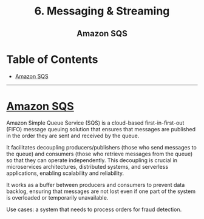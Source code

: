 <div align='center'>
  <h1> 6. Messaging & Streaming </h1>
  <h2> Amazon SQS </h2>
</div>

# Table of Contents

- [Amazon SQS](#sqs)

---

# [Amazon SQS](https://aws.amazon.com/sqs/)

Amazon Simple Queue Service (SQS) is a cloud-based first-in-first-out (FIFO) message queuing solution that ensures that messages are published in the order they are sent and received by the queue.

It facilitates decoupling producers/publishers (those who send messages to the queue) and consumers (those who retrieve messages from the queue) so that they can operate independently. This decoupling is crucial in microservices architectures, distributed systems, and serverless applications, enabling scalability and reliability.

It works as a buffer between producers and consumers to prevent data backlog, ensuring that messages are not lost even if one part of the system is overloaded or temporarily unavailable.

Use cases: a system that needs to process orders for fraud detection.
